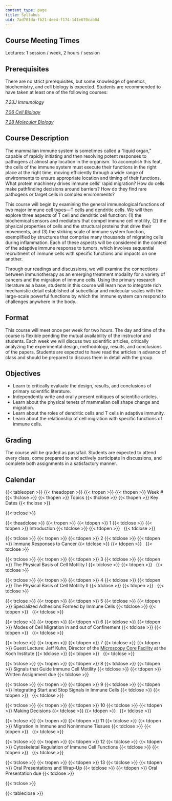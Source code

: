 ```yaml
---
content_type: page
title: Syllabus
uid: 7ad701da-fb21-4ee4-f174-141e670cab04
---
```


Course Meeting Times
--------------------

Lectures: 1 session / week, 2 hours / session

Prerequisites
-------------

There are no strict prerequisites, but some knowledge of genetics, biochemistry, and cell biology is expected. Students are recommended to have taken at least one of the following courses:

_7.23J Immunology_

_[7.06 Cell Biology](/courses/7-06-cell-biology-spring-2007/)_

[_7.28 Molecular Biology_](/courses/7-28-molecular-biology-spring-2005/)

Course Description
------------------

The mammalian immune system is sometimes called a “liquid organ,” capable of rapidly initiating and then resolving potent responses to pathogens at almost any location in the organism. To accomplish this feat, the cells of the immune system must execute their functions in the right place at the right time, moving efficiently through a wide range of environments to ensure appropriate location and timing of their functions. What protein machinery drives immune cells’ rapid migration? How do cells make pathfinding decisions around barriers? How do they find rare pathogens or target cells in complex environments?

This course will begin by examining the general immunological functions of two major immune cell types—T cells and dendritic cells. We will then explore three aspects of T cell and dendritic cell function: (1) the biochemical sensors and mediators that compel immune cell motility, (2) the physical properties of cells and the structural proteins that drive their movements, and (3) the striking scale of immune system function, exemplified by structures that comprise many thousands of migrating cells during inflammation. Each of these aspects will be considered in the context of the adaptive immune response to tumors, which involves sequential recruitment of immune cells with specific functions and impacts on one another.

Through our readings and discussions, we will examine the connections between immunotherapy as an emerging treatment modality for a variety of cancers and the migration of immune cells. Using the primary research literature as a base, students in this course will learn how to integrate rich mechanistic detail established at subcellular and molecular scales with the large-scale powerful functions by which the immune system can respond to challenges anywhere in the body.

Format
------

This course will meet once per week for two hours. The day and time of the course is flexible pending the mutual availability of the instructor and students. Each week we will discuss two scientific articles, critically analyzing the experimental design, methodology, results, and conclusions of the papers. Students are expected to have read the articles in advance of class and should be prepared to discuss them in detail with the group.

Objectives
----------

*   Learn to critically evaluate the design, results, and conclusions of primary scientific literature.
*   Independently write and orally present critiques of scientific articles.
*   Learn about the physical tenets of mammalian cell shape change and migration.
*   Learn about the roles of dendritic cells and T cells in adaptive immunity.
*   Learn about the relationship of cell migration with specific functions of immune cells.

Grading
-------

The course will be graded as pass/fail. Students are expected to attend every class, come prepared to and actively participate in discussions, and complete both assignments in a satisfactory manner.

Calendar
--------

{{< tableopen >}}
{{< theadopen >}}
{{< tropen >}}
{{< thopen >}}
Week #
{{< thclose >}}
{{< thopen >}}
Topics
{{< thclose >}}
{{< thopen >}}
Key Dates
{{< thclose >}}

{{< trclose >}}

{{< theadclose >}}
{{< tropen >}}
{{< tdopen >}}
1
{{< tdclose >}}
{{< tdopen >}}
Introduction
{{< tdclose >}}
{{< tdopen >}}
 
{{< tdclose >}}

{{< trclose >}}
{{< tropen >}}
{{< tdopen >}}
2
{{< tdclose >}}
{{< tdopen >}}
Immune Responses to Cancer
{{< tdclose >}}
{{< tdopen >}}
 
{{< tdclose >}}

{{< trclose >}}
{{< tropen >}}
{{< tdopen >}}
3
{{< tdclose >}}
{{< tdopen >}}
The Physical Basis of Cell Motility I
{{< tdclose >}}
{{< tdopen >}}
 
{{< tdclose >}}

{{< trclose >}}
{{< tropen >}}
{{< tdopen >}}
4
{{< tdclose >}}
{{< tdopen >}}
The Physical Basis of Cell Motility II
{{< tdclose >}}
{{< tdopen >}}
 
{{< tdclose >}}

{{< trclose >}}
{{< tropen >}}
{{< tdopen >}}
5
{{< tdclose >}}
{{< tdopen >}}
Specialized Adhesions Formed by Immune Cells
{{< tdclose >}}
{{< tdopen >}}
 
{{< tdclose >}}

{{< trclose >}}
{{< tropen >}}
{{< tdopen >}}
6
{{< tdclose >}}
{{< tdopen >}}
Modes of Cell Migration in and out of Confinement
{{< tdclose >}}
{{< tdopen >}}
 
{{< tdclose >}}

{{< trclose >}}
{{< tropen >}}
{{< tdopen >}}
7
{{< tdclose >}}
{{< tdopen >}}
Guest Lecture: Jeff Kuhn, Director of the [Microscopy Core Facility](https://ki.mit.edu/sbc/microscopy) at the Koch Institute
{{< tdclose >}}
{{< tdopen >}}
 
{{< tdclose >}}

{{< trclose >}}
{{< tropen >}}
{{< tdopen >}}
8
{{< tdclose >}}
{{< tdopen >}}
Signals that Guide Immune Cell Motility
{{< tdclose >}}
{{< tdopen >}}
Written Assignment due
{{< tdclose >}}

{{< trclose >}}
{{< tropen >}}
{{< tdopen >}}
9
{{< tdclose >}}
{{< tdopen >}}
Integrating Start and Stop Signals in Immune Cells
{{< tdclose >}}
{{< tdopen >}}
 
{{< tdclose >}}

{{< trclose >}}
{{< tropen >}}
{{< tdopen >}}
10
{{< tdclose >}}
{{< tdopen >}}
Making Decisions
{{< tdclose >}}
{{< tdopen >}}
 
{{< tdclose >}}

{{< trclose >}}
{{< tropen >}}
{{< tdopen >}}
11
{{< tdclose >}}
{{< tdopen >}}
Migration in Immune and Nonimmune Tissues
{{< tdclose >}}
{{< tdopen >}}
 
{{< tdclose >}}

{{< trclose >}}
{{< tropen >}}
{{< tdopen >}}
12
{{< tdclose >}}
{{< tdopen >}}
Cytoskeletal Regulation of Immune Cell Functions
{{< tdclose >}}
{{< tdopen >}}
 
{{< tdclose >}}

{{< trclose >}}
{{< tropen >}}
{{< tdopen >}}
13
{{< tdclose >}}
{{< tdopen >}}
Oral Presentations and Wrap-Up
{{< tdclose >}}
{{< tdopen >}}
Oral Presentation due
{{< tdclose >}}

{{< trclose >}}

{{< tableclose >}}